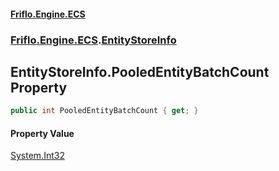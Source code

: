 #### [Friflo.Engine.ECS](index.md 'index')
### [Friflo.Engine.ECS](Friflo.Engine.ECS.md 'Friflo.Engine.ECS').[EntityStoreInfo](EntityStoreInfo.md 'Friflo.Engine.ECS.EntityStoreInfo')

## EntityStoreInfo.PooledEntityBatchCount Property

```csharp
public int PooledEntityBatchCount { get; }
```

#### Property Value
[System.Int32](https://docs.microsoft.com/en-us/dotnet/api/System.Int32 'System.Int32')